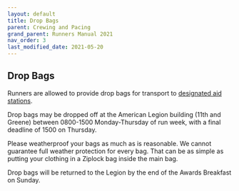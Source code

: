 ```yaml
---
layout: default
title: Drop Bags
parent: Crewing and Pacing
grand_parent: Runners Manual 2021
nav_order: 3
last_modified_date: 2021-05-20
---
```


## Drop Bags

Runners are allowed to provide drop bags for transport to [designated aid stations](https://hardrock100.github.io/docs/runners_manual_2021/aid_station_table/).

Drop bags may be dropped off at the American Legion building (11th and Greene) between 0800-1500 Monday-Thursday of run week, with a final deadline of 1500 on Thursday.
 
Please weatherproof your bags as much as is reasonable. We cannot guarantee full weather protection for every bag. That can be as simple as putting your clothing in a Ziplock bag inside the main bag.
 
Drop bags will be returned to the Legion by the end of the Awards Breakfast on Sunday.
